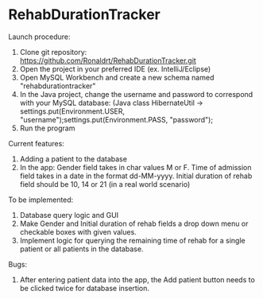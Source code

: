 # RehabDurationTracker

Launch procedure:
1) Clone git repository: https://github.com/Ronaldrt/RehabDurationTracker.git
2) Open the project in your preferred IDE (ex. IntelliJ/Eclipse)
3) Open MySQL Workbench and create a new schema named "rehabdurationtracker"
4) In the Java project, change the username and password to correspond with your MySQL database:
   (Java class HibernateUtil -> settings.put(Environment.USER, "username");settings.put(Environment.PASS, "password");
5) Run the program

Current features:
1) Adding a patient to the database
2) In the app: Gender field takes in char values M or F. Time of admission field takes in a date in the format dd-MM-yyyy.
   Initial duration of rehab field should be 10, 14 or 21 (in a real world scenario)
   
To be implemented:
1) Database query logic and GUI
2) Make Gender and Initial duration of rehab fields a drop down menu or checkable boxes with given values.
3) Implement logic for querying the remaining time of rehab for a single patient or all patients in the database.

Bugs:
1) After entering patient data into the app, the Add patient button needs to be clicked twice for database insertion.
